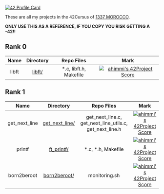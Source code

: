 [![42 Profile Card](https://1337-readme.vercel.app/api/profile?cursus=42cursus&email=hide&login=ahimmi)](https://github.com/mohouyizme/1337-readme)

These are all my projects in the 42Cursus of [1337 MOROCCO](https://www.1337.ma/).

**ONLY USE THIS AS A REFERENCE, IF YOU COPY YOU RISK GETTING A -42!!**

## Rank 0

|			Name				|	Directory	| Repo Files | Mark |
|:-----------------------------------:|:------------------:|:--------------:|:--------------:|
libft								|	[libft/](https://github.com/ahimmii/libft)		| *.c, libft.h, Makefile | [![ahimmi's 42Project Score](https://badge42.herokuapp.com/api/project/ahimmi/Libft)](https://github.com/ahimmii/libft) |

## Rank 1

|			Name				|	Directory	| Repo Files | Mark |
|:-----------------------------------:|:------------------:|:--------------:|:--------------:|
get_next_line								|	[get_next_line/](https://github.com/ahimmii/get_next_line)		| get_next_line.c, get_next_line_utils.c, get_next_line.h | [![ahimmi's 42Project Score](https://badge42.herokuapp.com/api/project/ahimmi/get_next_line)](https://github.com/ahimmii/get_next_line) |
printf								|	[ft_printf/](https://github.com/ahimmii/printf) | *.c, *.h, Makefile | [![ahimmi's 42Project Score](https://badge42.herokuapp.com/api/project/ahimmi/ft_printf)](https://github.com/ahimmii/printf) |
born2beroot								|	[born2beroot/]()		| monitoring.sh | [![ahimmi's 42Project Score](https://badge42.herokuapp.com/api/project/ahimmi/so_long)]() |
